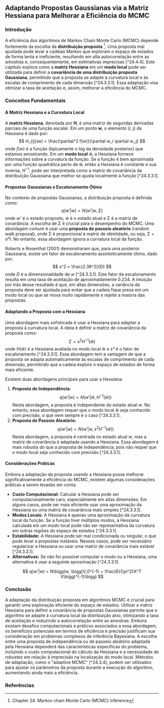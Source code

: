 ## Adaptando Propostas Gaussianas via a Matriz Hessiana para Melhorar a Eficiência do MCMC

### Introdução
A eficiência dos algoritmos de Markov Chain Monte Carlo (MCMC) depende fortemente da escolha da **distribuição proposta** [^24.3.1]. Uma proposta mal ajustada pode levar a cadeias Markov que exploram o espaço de estados de forma lenta e ineficiente, resultando em alta autocorrelação entre as amostras e, consequentemente, em estimativas imprecisas [^24.4.4]. Este capítulo explora como a **matriz Hessiana** em um **modo local** pode ser utilizada para definir a **covariância de uma distribuição proposta Gaussiana**, permitindo que a proposta se adapte à curvatura local e às escalas de comprimento de cada dimensão [^24.3.3.1]. Essa adaptação visa otimizar a taxa de aceitação e, assim, melhorar a eficiência do MCMC.

### Conceitos Fundamentais
#### A Matriz Hessiana e a Curvatura Local
A **matriz Hessiana**, denotada por **H**, é uma matriz de segundas derivadas parciais de uma função escalar. Em um ponto **w**, o elemento (i, j) da Hessiana é dado por:
$$ H_{ij}(w) = \frac{\partial^2 f(w)}{\partial w_i \partial w_j} $$
onde $f(w)$ é a função (tipicamente o log da densidade posterior) que estamos amostrando. Em um **modo local** ŵ, a Hessiana fornece informações sobre a curvatura da função. Se a função é bem aproximada por uma função quadrática perto de ŵ, então a Hessiana é constante e sua inversa, $H^{-1}$, pode ser interpretada como a matriz de covariância da distribuição Gaussiana que melhor se ajusta localmente à função [^24.3.3.1].

#### Propostas Gaussianas e Escalonamento Ótimo
No contexto de propostas Gaussianas, a distribuição proposta é definida como:
$$ q(w'|w) = N(w'|w, \Sigma) $$
onde *w'* é o estado proposto, *w* é o estado atual e Σ é a matriz de covariância. A escolha de Σ é crucial para o desempenho do MCMC. Uma abordagem comum é usar uma **proposta de passeio aleatório** (random walk proposal), onde Σ é proporcional à matriz de identidade, ou seja, Σ = σ²I. No entanto, essa abordagem ignora a curvatura local da função.

Roberts e Rosenthal (2001) demonstraram que, para uma posterior Gaussiana, existe um fator de escalonamento assintoticamente ótimo, dado por:
$$ s^2 = \frac{2.38^2}{D} $$
onde *D* é a dimensionalidade de *w* [^24.3.3.1]. Este fator de escalonamento resulta em uma taxa de aceitação de aproximadamente 0.234. A intuição por trás desse resultado é que, em altas dimensões, a variância da proposta deve ser ajustada para evitar que a cadeia fique presa em um modo local ou que se mova muito rapidamente e rejeite a maioria das propostas.

#### Adaptando a Proposta com a Hessiana
Uma abordagem mais sofisticada é usar a Hessiana para adaptar a proposta à curvatura local. A ideia é definir a matriz de covariância da proposta como:
$$ \Sigma = s^2 H^{-1}(ŵ) $$
onde $H(ŵ)$ é a Hessiana avaliada no modo local ŵ e *s²* é o fator de escalonamento [^24.3.3.1]. Essa abordagem tem a vantagem de que a proposta se adapta automaticamente às escalas de comprimento de cada dimensão, permitindo que a cadeia explore o espaço de estados de forma mais eficiente.

Existem duas abordagens principais para usar a Hessiana:
1.  **Proposta de Independência:**
    $$     q(w'|w) = N(w'|ŵ, H^{-1}(ŵ))     $$
    Nesta abordagem, a proposta é independente do estado atual *w*. No entanto, essa abordagem requer que o modo local ŵ seja conhecido com precisão, o que nem sempre é o caso [^24.3.3.1].
2.  **Proposta de Passeio Aleatório:**
    $$     q(w'|w) = N(w'|w, s^2 H^{-1}(ŵ))     $$
    Nesta abordagem, a proposta é centrada no estado atual *w*, mas a matriz de covariância é adaptada usando a Hessiana. Essa abordagem é mais robusta do que a proposta de independência, pois não requer que o modo local seja conhecido com precisão [^24.3.3.1].

#### Considerações Práticas
Embora a adaptação da proposta usando a Hessiana possa melhorar significativamente a eficiência do MCMC, existem algumas considerações práticas a serem levadas em conta:

*   **Custo Computacional:** Calcular a Hessiana pode ser computacionalmente caro, especialmente em altas dimensões. Em alguns casos, pode ser mais eficiente usar uma aproximação da Hessiana ou uma matriz de covariância mais simples [^24.3.3.1].
*   **Modos Locais:** A Hessiana é apenas uma aproximação da curvatura local da função. Se a função tiver múltiplos modos, a Hessiana calculada em um modo local pode não ser representativa da curvatura em outras regiões do espaço de estados [^24.3.3.1].
*   **Estabilidade:** A Hessiana pode ser mal condicionada ou singular, o que pode levar a propostas instáveis. Nesses casos, pode ser necessário regularizar a Hessiana ou usar uma matriz de covariância mais estável [^24.3.3.1].
*   **Alternativas:** Se não for possível computar o modo ou a Hessiana, uma alternativa é usar a seguinte aproximação [^24.3.3.1]:

$$ q(w'|w) = N\bigg(w, \bigg(V_0^{-1} + \frac{6}{\pi^2}X^T X\bigg)^{-1}\bigg) $$

### Conclusão
A adaptação da distribuição proposta em algoritmos MCMC é crucial para garantir uma exploração eficiente do espaço de estados. Utilizar a matriz Hessiana para definir a covariância de propostas Gaussianas permite que o algoritmo se adapte à curvatura local da distribuição alvo, otimizando a taxa de aceitação e reduzindo a autocorrelação entre as amostras. Embora existam desafios computacionais e práticos associados a essa abordagem, os benefícios potenciais em termos de eficiência e precisão justificam sua consideração em problemas complexos de inferência Bayesiana.  A escolha entre uma proposta de independência ou de passeio aleatório adaptada pela Hessiana dependerá das características específicas do problema, incluindo o custo computacional do cálculo da Hessiana e a necessidade de robustez em relação à imprecisão na localização do modo local. Métodos de adaptação, como o "adaptive MCMC" [^24.3.4], podem ser utilizados para ajustar os parâmetros da proposta durante a execução do algoritmo, aumentando ainda mais a eficiência.

### Referências
[^24.3.1]: Chapter 24. Markov chain Monte Carlo (MCMC) inference
<!-- END -->
